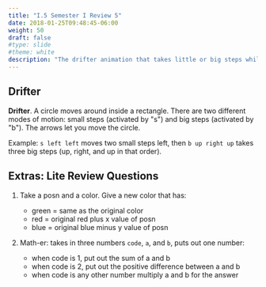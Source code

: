 ```yaml
---
title: "I.5 Semester I Review 5"
date: 2018-01-25T09:48:45-06:00
weight: 50
draft: false
#type: slide
#theme: white
description: "The drifter animation that takes little or big steps while moving."
---
```



## Drifter

**Drifter**. A circle moves around inside a rectangle. There are
   two different modes of motion: small steps (activated by "s") and
   big steps (activated by "b"). The arrows let you move the circle.
   
Example: `s left left` moves two small steps left, then `b up right
up` takes three big steps (up, right, and up in that order).
  
## Extras: Lite Review Questions

1. Take a posn and a color. Give a new color that has:

    * green = same as the original color
    * red = original red plus x value of posn
    * blue = original blue minus y value of posn
    
2. Math-er: takes in three numbers `code`, `a`, and `b`, puts out one number:

    * when code is 1, put out the sum of a and b
    * when code is 2, put out the positive difference between a and b
    * when code is any other number multiply a and b for the answer
    
